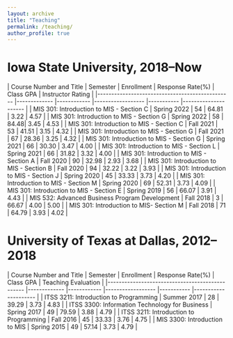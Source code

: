 ```yaml
---
layout: archive
title: "Teaching"
permalink: /teaching/
author_profile: true
---
```


<!-- {% include base_path %}

{% for post in site.teaching reversed %}
  {% include archive-single.html %}
{% endfor %} -->

# Iowa State University, 2018–Now

<!-- 2019 Spring to 2021 spring, only overall course rating, instead of instructor rating, is available. -->
<!-- | MIS 301: Introduction to MIS - Section G | Spring 2022 |  | | | | -->

| Course Number and Title | Semester | Enrollment | Response Rate(%) | Class GPA | Instructor Rating |
|------------------------------------------------ |------------- |------------ |------------------ |-----------
|--------------------- |
| MIS 301: Introduction to MIS - Section C | Spring 2022 | 54 | 64.81 | 3.22 | 4.57 |
| MIS 301: Introduction to MIS - Section G | Spring 2022 | 58 | 84.48| 3.45 | 4.53 |
| MIS 301: Introduction to MIS - Section C | Fall 2021 | 53 | 41.51 | 3.15 | 4.32 |
| MIS 301: Introduction to MIS - Section G | Fall 2021 | 67 | 28.36 | 3.25 | 4.32 |
| MIS 301: Introduction to MIS - Section G | Spring 2021 | 66 | 30.30 | 3.47 | 4.00 |
| MIS 301: Introduction to MIS - Section L | Spring 2021 | 66 | 31.82 | 3.32 | 4.00 |
| MIS 301: Introduction to MIS - Section A | Fall 2020 | 90 | 32.98 | 2.93 | 3.68 |
| MIS 301: Introduction to MIS - Section B | Fall 2020 | 94 | 32.22 | 3.22 | 3.93 |
| MIS 301: Introduction to MIS - Section J | Spring 2020 | 45 | 33.33 | 3.73 | 4.20 |
| MIS 301: Introduction to MIS - Section M | Spring 2020 | 69 | 52.31 | 3.73 | 4.09 |
| MIS 301: Introduction to MIS - Section E | Spring 2019 | 56 | 66.07 | 3.91 | 4.43 |
| MIS 532: Advanced Business Program Development | Fall 2018 | 3 | 66.67 | 4.00 | 5.00 |
| MIS 301: Introduction to MIS- Section M | Fall 2018 | 71 | 64.79 | 3.93 | 4.02 |

# University of Texas at Dallas, 2012–2018

| Course Number and Title | Semester | Enrollment | Response Rate(%) | Class GPA | Teaching Evaluation |
|------------------------------------------------ |------------- |------------ |------------------ |-----------
|--------------------- |
| ITSS 3211: Introduction to Programming | Summer 2017 | 28 | 39.29 | 3.73 | 4.83 |
| ITSS 3300: Information Technology for Business | Spring 2017 | 49 | 79.59 | 3.88 | 4.79 |
| ITSS 3211: Introduction to Programming | Fall 2016 | 45 | 33.33 | 3.76 | 4.75 |
| MIS 3300: Introduction to MIS | Spring 2015 | 49 | 57.14 | 3.73 | 4.79 |